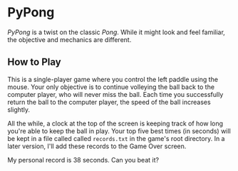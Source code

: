 # PyPong
*PyPong* is a twist on the classic *Pong*. While it might 
look and feel familiar, the objective and mechanics are different.

## How to Play
This is a single-player game where you control the left 
paddle using the mouse. Your only objective is to continue
volleying the ball back to the computer player, who will 
never miss the ball. Each time you successfully return the
ball to the computer player, the speed of the ball increases
slightly.

All the while, a clock at the top of the screen is keeping
track of how long you're able to keep the ball in play. Your 
top five best times (in seconds) will be kept in a file called called
```records.txt``` in the game's root directory. In a later version,
I'll add these records to the Game Over screen.

My personal record is 38 seconds. Can you beat it?
 